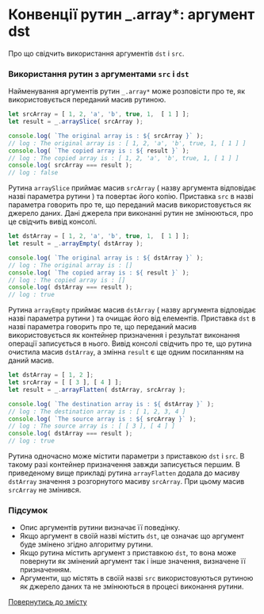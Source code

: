 # Конвенції рутин _.array*: аргумент dst

Про що свідчить використання аргументів <code>dst</code> і <code>src</code>.

### Використання рутин з аргументами `src` i `dst`

Найменування аргументів рутин `_.array*` може розповісти про те, як використовується переданий масив рутиною.

```js
let srcArray = [ 1, 2, 'a', 'b', true, 1,  [ 1 ] ];
let result = _.arraySlice( srcArray );

console.log( `The original array is : ${ srcArray }` );
// log : The original array is : [ 1, 2, 'a', 'b', true, 1, [ 1 ] ]
console.log( `The copied array is : ${ result }` );
// log : The copied array is : [ 1, 2, 'a', 'b', true, 1, [ 1 ] ]
console.log( srcArray === result );
// log : false
```

Рутина `arraySlice` приймає масив `srcArray` ( назву аргумента відповідає назві параметра рутини ) та повертає його копію. Приставка `src` в назві параметра говорить про те, що переданий масив використовується як джерело даних. Дані джерела при виконанні рутин не змінюються, про це свідчить вивід консолі. 

```js
let dstArray = [ 1, 2, 'a', 'b', true, 1,  [ 1 ] ];
let result = _.arrayEmpty( dstArray );

console.log( `The original array is : ${ dstArray }` );
// log : The original array is : []
console.log( `The copied array is : ${ result }` );
// log : The copied array is : []
console.log( dstArray === result );
// log : true
```

Рутина `arrayEmpty` приймає масив `dstArray` ( назву аргумента відповідає назві параметра рутини ) та очищає його від елементів. Приставка `dst` в назві параметра говорить про те, що переданий масив використовується як контейнер призначення і результат виконання операції записується в нього. Вивід консолі свідчить про те, що рутина очистила масив `dstArray`, а змінна `result` є ще одним посиланням на даний масив.

```js
let dstArray = [ 1, 2 ];
let srcArray = [ [ 3 ], [ 4 ] ];
let result = _.arrayFlatten( dstArray, srcArray );

console.log( `The destination array is : ${ dstArray }` );
// log : The destination array is : [ 1, 2, 3, 4 ]
console.log( `The source array is : ${ srcArray }` );
// log : The source array is : [ [ 3 ], [ 4 ] ]
console.log( dstArray === result );
// log : true
```

Рутина одночасно може містити параметри з приставкою `dst` і `src`. В такому разі контейнер призначення завжди записується першим. В приведеному вище прикладі рутина `arrayFlatten` додала до масиву `dstArray` значення з розгорнутого масиву `srcArray`. При цьому масив `srcArray` не змінився.

### Підсумок

- Опис аргументів рутини визначає її поведінку.
- Якщо аргумент в своїй назві містить `dst`, це означає що аргумент буде змінено згідно алгоритму рутини.
- Якщо рутина містить аргумент з приставкою `dst`, то вона може повернути як змінений аргумент так і інше значення, визначене її призначенням.
- Аргументи, що містять в своїй назві `src` використовуються рутиною як джерело даних та не змінюються в процесі виконання рутини.

[Повернутись до змісту](../README.md#Туторіали)
